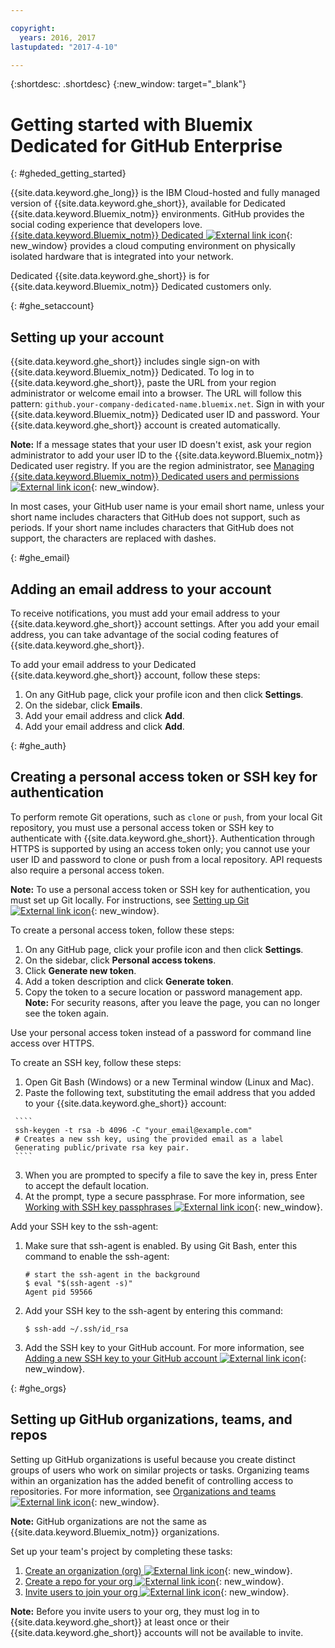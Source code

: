 ```yaml
---

copyright:
  years: 2016, 2017
lastupdated: "2017-4-10"

---
```


{:shortdesc: .shortdesc}
{:new_window: target="_blank"}

# Getting started with Bluemix Dedicated for GitHub Enterprise
{: #gheded_getting_started}

{{site.data.keyword.ghe_long}} is the IBM Cloud-hosted and fully managed version of {{site.data.keyword.ghe_short}}, available for Dedicated {{site.data.keyword.Bluemix_notm}} environments. GitHub provides the social coding experience that developers love. [{{site.data.keyword.Bluemix_notm}} Dedicated ![External link icon](../../icons/launch-glyph.svg "External link icon")](/docs/dedicated/index.html#dedicated){: new_window} provides a cloud computing environment on physically isolated hardware that is integrated into your network.

Dedicated {{site.data.keyword.ghe_short}} is for {{site.data.keyword.Bluemix_notm}} Dedicated customers only.

{: #ghe_setaccount}
## Setting up your account

{{site.data.keyword.ghe_short}} includes single sign-on with {{site.data.keyword.Bluemix_notm}} Dedicated. To log in to {{site.data.keyword.ghe_short}}, paste the URL from your region administrator or welcome email into a browser. The URL will follow this pattern: `github.your-company-dedicated-name.bluemix.net`. Sign in with your {{site.data.keyword.Bluemix_notm}} Dedicated user ID and password. Your {{site.data.keyword.ghe_short}} account is created automatically.

**Note:** If a message states that your user ID doesn't exist, ask your region administrator to add your user ID to the {{site.data.keyword.Bluemix_notm}} Dedicated user registry. If you are the region administrator, see [Managing {{site.data.keyword.Bluemix_notm}} Dedicated users and permissions ![External link icon](../../icons/launch-glyph.svg "External link icon")](/docs/admin/index.html#oc_useradmin){: new_window}.

In most cases, your GitHub user name is your email short name, unless your short name includes characters that GitHub does not support, such as periods. If your short name includes characters that GitHub does not support, the characters are replaced with dashes.     

{: #ghe_email}
## Adding an email address to your account

To receive notifications, you must add your email address to your {{site.data.keyword.ghe_short}} account settings. After you add your email address, you can take advantage of the social coding features of {{site.data.keyword.ghe_short}}.    

To add your email address to your Dedicated {{site.data.keyword.ghe_short}} account, follow these steps:    
1. On any GitHub page, click your profile icon and then click **Settings**.    
2. On the sidebar, click **Emails**.    
3. Add your email address and click **Add**.     
3. Add your email address and click **Add**.     

{: #ghe_auth}
## Creating a personal access token or SSH key for authentication

To perform remote Git operations, such as `clone` or `push`, from your local Git repository, you must use a personal access token or SSH key to authenticate with {{site.data.keyword.ghe_short}}. Authentication through HTTPS is supported by using an access token only; you cannot use your user ID and password to clone or push from a local repository. API requests also require a personal access token.

**Note:** To use a personal access token or SSH key for authentication, you must set up Git locally. For instructions, see [Setting up Git ![External link icon](../../icons/launch-glyph.svg "External link icon")](https://help.github.com/enterprise/user/articles/set-up-git/){: new_window}.    

To create a personal access token, follow these steps:    
   1. On any GitHub page, click your profile icon and then click **Settings**.    
   2. On the sidebar, click **Personal access tokens**.   
   3. Click **Generate new token**.
   4. Add a token description and click **Generate token**.
   5. Copy the token to a secure location or password management app.    
     **Note:** For security reasons, after you leave the page, you can no longer see the token again.    

Use your personal access token instead of a password for command line access over HTTPS.


To create an SSH key, follow these steps:
   1. Open Git Bash (Windows) or a new Terminal window (Linux and Mac).    
   2. Paste the following text, substituting the email address that you added to your {{site.data.keyword.ghe_short}} account:

     ````
     ssh-keygen -t rsa -b 4096 -C "your_email@example.com"
     # Creates a new ssh key, using the provided email as a label
     Generating public/private rsa key pair.
     ````

   3. When you are prompted to specify a file to save the key in, press Enter to accept the default location.
   4. At the prompt, type a secure passphrase. For more information, see [Working with SSH key passphrases ![External link icon](../../icons/launch-glyph.svg "External link icon")](https://help.github.com/enterprise/user/articles/working-with-ssh-key-passphrases/){: new_window}.   

Add your SSH key to the ssh-agent:    
   1. Make sure that ssh-agent is enabled. By using Git Bash, enter this command to enable the ssh-agent:
      ````
      # start the ssh-agent in the background
      $ eval "$(ssh-agent -s)"
      Agent pid 59566
      ````    

   2. Add your SSH key to the ssh-agent by entering this command:    
      ````
      $ ssh-add ~/.ssh/id_rsa
      ````    
   3. Add the SSH key to your GitHub account. For more information, see [Adding a new SSH key to your GitHub account ![External link icon](../../icons/launch-glyph.svg "External link icon")](https://help.github.com/enterprise/user/articles/adding-a-new-ssh-key-to-your-github-account/){: new_window}.    


{: #ghe_orgs}
## Setting up GitHub organizations, teams, and repos    

Setting up GitHub organizations is useful because you create distinct groups of users who work on similar projects or tasks. Organizing teams within an organization has the added benefit of controlling access to repositories. For more information, see [Organizations and teams ![External link icon](../../icons/launch-glyph.svg "External link icon")](https://help.github.com/enterprise/admin/guides/user-management/organizations-and-teams/){: new_window}.

**Note:** GitHub organizations are not the same as {{site.data.keyword.Bluemix_notm}} organizations.

Set up your team's project by completing these tasks:

   1. [Create an organization (org) ![External link icon](../../icons/launch-glyph.svg "External link icon")](https://help.github.com/enterprise/user/articles/creating-a-new-organization-account/){: new_window}.
   2. [Create a repo for your org ![External link icon](../../icons/launch-glyph.svg "External link icon")](https://help.github.com/enterprise/user/articles/create-a-repo/){: new_window}.
   3. [Invite users to join your org ![External link icon](../../icons/launch-glyph.svg "External link icon")](https://help.github.com/articles/inviting-users-to-join-your-organization/){: new_window}.

  **Note:** Before you invite users to your org, they must log in to {{site.data.keyword.ghe_short}} at least once or their {{site.data.keyword.ghe_short}} accounts will not be available to invite.

<!-- ### Getting support
To get answers now, submit questions to [Stack Overflow ![External link icon](../../icons/launch-glyph.svg "External link icon")](http://stackoverflow.com/questions/ask?tags=ibm-bluemix_github-enterprise){: new_window}.

For more support, use these resources:    
   1. Complete the form at https://ibm.biz/bluemixsupport.   
   2. Submit a new ticket through the Client Success Portal at https://support.ibmcloud.com/ics/support/mylogin.asp?login=bluemix. -->
